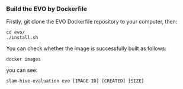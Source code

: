 ### Build the EVO by Dockerfile
Firstly, git clone the EVO Dockerfile repository to your computer, then:
```
cd evo/
./install.sh
```
You can check whether the image is successfully built as follows:
```
docker images
```
you can see:
```
slam-hive-evaluation evo [IMAGE ID] [CREATED] [SIZE]
```